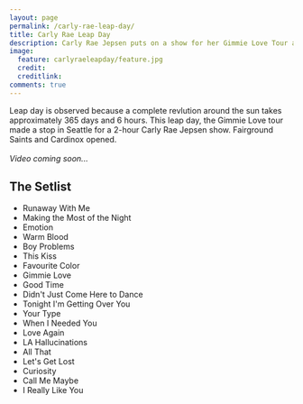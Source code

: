 ```yaml
---
layout: page
permalink: /carly-rae-leap-day/
title: Carly Rae Leap Day
description: Carly Rae Jepsen puts on a show for her Gimmie Love Tour at the Showbox in Seattle.
image:
  feature: carlyraeleapday/feature.jpg
  credit: 
  creditlink: 
comments: true
---
```


Leap day is observed because a complete revlution around the sun takes approximately 365 days and 6 hours. This leap day, the Gimmie Love tour made a stop in Seattle for a 2-hour Carly Rae Jepsen show. Fairground Saints and Cardinox opened.
<br><br>
*Video coming soon...*

## The Setlist

* Runaway With Me
* Making the Most of the Night
* Emotion
* Warm Blood
* Boy Problems
* This Kiss
* Favourite Color
* Gimmie Love
* Good Time
* Didn't Just Come Here to Dance
* Tonight I'm Getting Over You
* Your Type
* When I Needed You
* Love Again
* LA Hallucinations
* All That
* Let's Get Lost
* Curiosity
* Call Me Maybe
* I Really Like You

